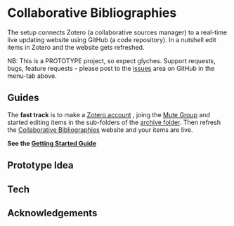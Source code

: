 # Collaborative Bibliographies
The setup connects Zotero (a collaborative sources manager) to a real-time live updating website using GitHub (a code repository). In a nutshell edit items in Zotero and the website gets refreshed.

NB: This is a PROTOTYPE project, so expect glyches. Support requests, bugs, feature requests - please post to the [issues](https://github.com/Mute-Publishing/archive/issues) area on GitHub in the menu-tab above.

## Guides
The **fast track** is to make a [Zotero account](https://www.zotero.org/user/register/)
, joing the [Mute Group](https://www.zotero.org/groups/mute) and started editing items in the sub-folders of the [archive folder](https://www.zotero.org/groups/mute/items/collectionKey/93KX44QJ). Then refresh the [Collaborative Bibliographies](https://mute-publishing.github.io/archive/) website and your items are live.

**See the [Getting Started Guide](https://github.com/Mute-Publishing/archive/blob/gh-pages/getting-started-guide.md)**

## Prototype Idea
## Tech
## Acknowledgements



